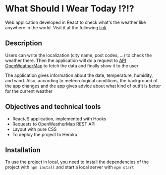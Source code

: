 # What Should I Wear Today ⁉️⁉️

Web application developed in React to check what's the weather like anywhere in the world. Visit it at the following [link](https://advice-weather-app.herokuapp.com/)

## Description

Users can write the localization (city name, post codes, ...) to check the weather there. Then the application will do a request to [API OpenWeatherMap](https://openweathermap.org/api) to fetch the data and finally show it to the user

The application gives information about the date, temperature, humidity, and wind. Also, according to meteorological conditions, the background of the app changes and the app gives advice about what kind of outfit is better for the current weather

## Objectives and technical tools

-   ReactJS application, implemented with Hooks
-   Requests to OpenWeatherMap REST API
-   Layout with pure CSS
-   To deploy the project to Heroku

## Installation

To use the project in local, you need to install the dependencies of the project with `npm install` and start a local server with `npm start`
